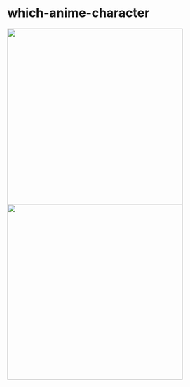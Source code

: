 # which-anime-character

<img src="https://i.imgur.com/9dCoNo3.jpg" width="400" />
<img src="https://i.imgur.com/ipp8MGt.jpg" width="400" />
